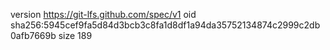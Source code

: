 version https://git-lfs.github.com/spec/v1
oid sha256:5945cef9fa5d84d3bcb3c8fa1d8df1a94da35752134874c2999c2db0afb7669b
size 189
